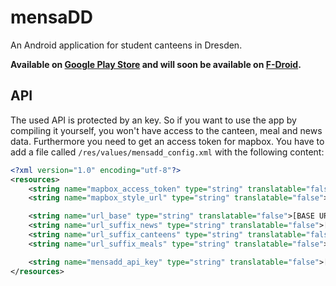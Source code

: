 # mensaDD
An Android application for student canteens in Dresden.

**Available on [Google Play Store](https://play.google.com/store/apps/details?id=com.pasta.mensadd) and will soon be available on [F-Droid](https://f-droid.org).**


## API

The used API is protected by an key. So if you want to use the app by compiling it yourself, you won't have access to the canteen, meal and news data. Furthermore you need to get an access token for mapbox.
You have to add a file called `/res/values/mensadd_config.xml` with the following content:

```xml
<?xml version="1.0" encoding="utf-8"?>
<resources>
    <string name="mapbox_access_token" type="string" translatable="false">[MAPBOX ACCESS TOKEN]</string>
    <string name="mapbox_style_url" type="string" translatable="false">[MAPBOX STYLE URL]</string>

    <string name="url_base" type="string" translatable="false">[BASE URL FOR API]</string>
    <string name="url_suffix_news" type="string" translatable="false">[API SUFFIX NEWS]</string>
    <string name="url_suffix_canteens" type="string" translatable="false">[API SUFFIX CANTEENS]</string>
    <string name="url_suffix_meals" type="string" translatable="false">[API SUFFIX MEALS FOR CANTEEN]</string>

    <string name="mensadd_api_key" type="string" translatable="false">[API KEY]</string>
</resources>
```
